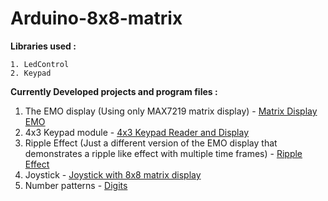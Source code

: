 # Arduino-8x8-matrix

**Libraries used :**

    1. LedControl
    2. Keypad

**Currently Developed projects and program files :**

1. The EMO display (Using only MAX7219 matrix display) - <a href="https://github.com/vinsdragonis/Arduino-8x8-matrix/blob/master/EMO%20Project/MatrixDisplayEMO.ino">Matrix Display EMO</a>
2. 4x3 Keypad module - <a href="https://github.com/vinsdragonis/Arduino-8x8-matrix/blob/master/4x3%20Input%20Keypad/4x3_Keypad_Reader_and_Display.ino">4x3 Keypad Reader and Display</a>
3. Ripple Effect (Just a different version of the EMO display that demonstrates a ripple like effect with multiple time frames) - <a href="https://github.com/vinsdragonis/Arduino-8x8-matrix/blob/master/Ripple%20Effect/Ripples.ino">Ripple Effect</a>
4. Joystick - <a href="https://github.com/vinsdragonis/Arduino-8x8-matrix/blob/master/Joystick/Joystick_with_8x8_matrix_display.ino">Joystick with 8x8 matrix display</a>
5. Number patterns - <a href="https://github.com/vinsdragonis/Arduino-8x8-matrix/blob/master/Digits/Digits.ino">Digits</a>
